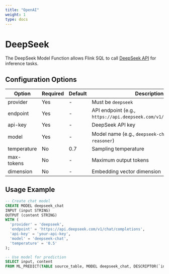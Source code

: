 ```yaml
---
title: "OpenAI"
weight: 1
type: docs
---
```

<!--
Licensed to the Apache Software Foundation (ASF) under one
or more contributor license agreements.  See the NOTICE file
distributed with this work for additional information
regarding copyright ownership.  The ASF licenses this file
to you under the Apache License, Version 2.0 (the
"License"); you may not use this file except in compliance
with the License.  You may obtain a copy of the License at
  http://www.apache.org/licenses/LICENSE-2.0
Unless required by applicable law or agreed to in writing,
software distributed under the License is distributed on an
"AS IS" BASIS, WITHOUT WARRANTIES OR CONDITIONS OF ANY
KIND, either express or implied.  See the License for the
specific language governing permissions and limitations
under the License.
-->

# DeepSeek

The DeepSeek Model Function allows Flink SQL to call [DeepSeek API](https://www.deepseek.com/) for inference tasks.

## Configuration Options

| Option         | Required | Default  | Description                                                         |
|----------------|----------|----------|---------------------------------------------------------------------|
| provider       | Yes      | -        | Must be `deepseek`                                                  |
| endpoint       | Yes      | -        | API endpoint (e.g., `https://api.deepseek.com/v1/chat/completions`) |
| api-key        | Yes      | -        | DeepSeek API key                                                    |
| model          | Yes      | -        | Model name (e.g., `deepseek-chat`、`deepseek-reasoner`)                                 |
| temperature    | No       | 0.7      | Sampling temperature                                                |
| max-tokens     | No       | -        | Maximum output tokens                                               |
| dimension      | No       | -        | Embedding vector dimension                                          |

## Usage Example

```sql
-- Create chat model
CREATE MODEL deepseek_chat
INPUT (input STRING)
OUTPUT (content STRING)
WITH (
  'provider' = 'deepseek',
  'endpoint' = 'https://api.deepseek.com/v1/chat/completions',
  'api-key' = 'your-api-key',
  'model' = 'deepseek-chat',
  'temperature' = '0.5'
);

-- Use model for prediction
SELECT input, content
FROM ML_PREDICT(TABLE source_table, MODEL deepseek_chat, DESCRIPTOR(`input`));
